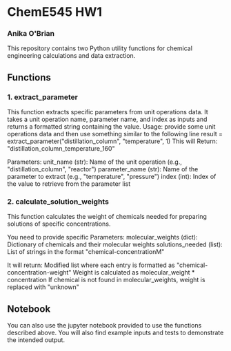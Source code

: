 # ChemE545 HW1
### Anika O'Brian
This repository contains two Python utility functions for chemical engineering calculations and data extraction.
## Functions
### 1. extract_parameter
This function extracts specific parameters from unit operations data. It takes a unit operation name, parameter name, and index as inputs and returns a formatted string containing the value.
Usage:
provide some unit operations data and then use something similar to the following line
result = extract_parameter("distillation_column", "temperature", 1)
This will Return: "distillation_column_temperature_160"

Parameters:
unit_name (str): Name of the unit operation (e.g., "distillation_column", "reactor")
parameter_name (str): Name of the parameter to extract (e.g., "temperature", "pressure")
index (int): Index of the value to retrieve from the parameter list

### 2. calculate_solution_weights
This function calculates the weight of chemicals needed for preparing solutions of specific concentrations.

You need to provide specific Parameters:
molecular_weights (dict): Dictionary of chemicals and their molecular weights
solutions_needed (list): List of strings in the format "chemical-concentrationM"

It will return:
Modified list where each entry is formatted as "chemical-concentration-weight"
Weight is calculated as molecular_weight * concentration
If chemical is not found in molecular_weights, weight is replaced with "unknown"

## Notebook
You can also use the jupyter notebook provided to use the functions described above. You will also find example inputs and tests to demonstrate the intended output.
